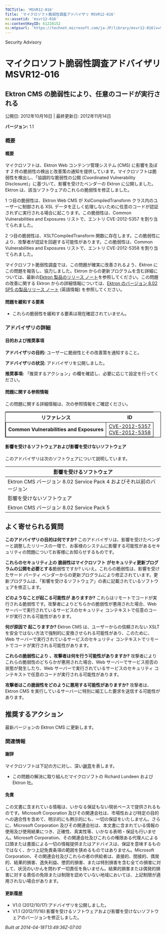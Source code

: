 ```yaml
---
TOCTitle: 'MSVR12-016'
Title: 'マイクロソフト脆弱性調査アドバイザリ MSVR12-016'
ms:assetid: 'msvr12-016'
ms:contentKeyID: 61228152
ms:mtpsurl: 'https://technet.microsoft.com/ja-JP/library/msvr12-016(v=Security.10)'
---
```


Security Advisory

マイクロソフト脆弱性調査アドバイザリ MSVR12-016
===============================================

Ektron CMS の脆弱性により、任意のコードが実行される
---------------------------------------------------

公開日: 2012年10月16日 | 最終更新日: 2012年11月14日

**バージョン:** 1.1

### 概要

#### 概要

マイクロソフトは、Ektron Web コンテンツ管理システム (CMS) に影響を及ぼす 2 件の脆弱性の検出と改善策の通知を提供しています。マイクロソフトは脆弱性を検出し、「協調的な脆弱性の公開 (Coordinated Vulnerability Disclosure)」に基づいて、影響を受けたベンダーの Ektron に公開しました。Ektron は、該当ソフトウェアのこれらの脆弱性を修正しました。

1 つ目の脆弱性は、Ektron Web CMS が XslCompiledTransform クラス内のユーザーに制御される XSL データを正しく処理しないために任意のコードが認証されずに実行される場合に起こります。この脆弱性は、Common Vulnerabilities and Exposures リストで、エントリ CVE-2012-5357 を割り当てられました。

2 つ目の脆弱性は、XSLTCompiledTransform 関数に存在します。この脆弱性により、攻撃者が認証を回避する可能性があります。この脆弱性は、Common Vulnerabilities and Exposures リストで、エントリ CVE-2012-5358 を割り当てられました。

マイクロソフト脆弱性調査では、この問題が確実に改善されるよう、Ektron にこの問題を報告し、協力しました。Ektron からの更新プログラムを含む詳細については、最新の[Ektron 製品のリリース ノート](http://documentation.ektron.com/current/releasenotes/releasenotes_webhelp.htm)を参照してください。この問題の改善に関する Ektron からの詳細情報については、[Ektron のバージョン 8.02 SP5 の製品リリース ノート](http://documentation.ektron.com/current/releasenotes/release8/8.02sp5.htm) (英語情報) を参照してください。

#### 問題を緩和する要素

-   これらの脆弱性を緩和する要素は現在確認されていません。

### アドバイザリの詳細

#### 目的および推奨事項

**アドバイザリの目的:** ユーザーに脆弱性とその改善策を通知すること。

**アドバイザリの状況:** アドバイザリを公開しました。

**推奨事項:** 「推奨するアクション」の欄を確認し、必要に応じて設定を行ってください。

#### 問題に関する参照情報

この問題に関する詳細情報は、次の参照情報をご確認ください。

 
<table style="border:1px solid black;">
<thead>
<tr class="header">
<th>リファレンス</th>
<th>ID</th>
</tr>
</thead>
<tbody>
<tr class="odd">
<td style="border:1px solid black;"><strong>Common Vulnerabilities and Exposures</strong></td>
<td style="border:1px solid black;"><a href="http://www.cve.mitre.org/cgi-bin/cvename.cgi?name=cve-2012-5357">CVE-2012-5357</a><br />
<a href="http://www.cve.mitre.org/cgi-bin/cvename.cgi?name=cve-2012-5358">CVE-2012-5358</a></td>
</tr>
</tbody>
</table>
 

#### 影響を受けるソフトウェアおよび影響を受けないソフトウェア

このアドバイザリは次のソフトウェアについて説明しています。

| 影響を受けるソフトウェア                                             |
|----------------------------------------------------------------------|
| Ektron CMS バージョン 8.02 Service Pack 4 およびそれ以前のバージョン |
| 影響を受けないソフトウェア                                           |
| Ektron CMS バージョン 8.02 Service Pack 5                            |

よく寄せられる質問
------------------

<span></span>
**このアドバイザリの目的は何ですか?**
このアドバイザリは、影響を受けたベンダーと調整したリリースの一環で、お客様のシステムに影響する可能性があるセキュリティの問題についてお客様にお知らせするものです。

**これらのセキュリティ上の** **脆弱性はマイクロソフト** **がセキュリティ更新プログラムの公開を必要とする**脆弱性ですか?
いいえ。これらの脆弱性は、影響を受けたサード パーティ ベンダーからの更新プログラムにより修正されています。更新プログラムは、「影響を受けるソフトウェア」の表に記載されているソフトウェアを修正します。

**どのようなことが起こる可能性が** **ありますか?**
これらはリモートでコードが実行される脆弱性です。攻撃者によりどちらかの脆弱性が悪用された場合、Web サーバーで実行されているサービスのセキュリティ コンテキストで任意のコードが実行される可能性があります。

**何が原因で** **起こりますか?**
Ektron CMS は、ユーザーからの信頼されない XSLT を安全ではない方法で強制的に変換させられる可能性があり、このために、Web サーバーで実行されているサービスのセキュリティ コンテキストでリモートでコードが実行される可能性があります。

****これらの脆弱性により** **、攻撃者は何を行う可能性がありますか**?**
攻撃者によりこれらの脆弱性のどちらかが悪用された場合、Web サーバーでサービス拒否の状態が発生したり、Web サーバーで実行されているサービスのセキュリティ コンテキストで任意のコードが実行される可能性があります。

**攻撃者はこの脆弱性をどのように悪用する可能性がありますか?**
攻撃者は、Ektron CMS を実行しているサーバーに特別に細工した要求を送信する可能性があります。

推奨するアクション
------------------

<span></span>
最新バージョンの Ektron CMS に更新します。

### 関連情報

#### 謝辞

マイクロソフトは下記の方に対し、深い[謝意](http://go.microsoft.com/fwlink/?linkid=21127)を表します。

-   この問題の解決に取り組んだマイクロソフトの Richard Lundeen および Ektron 社。

#### 免責

この文書に含まれている情報は、いかなる保証もない現状ベースで提供されるものです。Microsoft Corporation 及びその関連会社は、市場性および特定の目的への適合性を含めて、明示的にも黙示的にも、一切の保証をいたしません。さらに、Microsoft Corporation 及びその関連会社は、本文書に含まれている情報の使用及び使用結果につき、正確性、真実性等、いかなる表明・保証も行いません。Microsoft Corporation、その関連会社及びこれらの権限ある代理人による口頭または書面による一切の情報提供またはアドバイスは、保証を意味するものではなく、かつ上記免責条項の範囲を狭めるものではありません。Microsoft Corporation、その関連会社及びこれらの者の供給者は、直接的、間接的、偶発的、結果的損害、逸失利益、懲罰的損害、または特別損害を含む全ての損害に対して、状況のいかんを問わず一切責任を負いません。結果的損害または偶発的損害に対する責任の免除または制限を認めていない地域においては、上記制限が適用されない場合があります。

#### 更新履歴

-   V1.0 (2012/10/17):アドバイザリを公開しました。
-   V1.1 (2012/11/16):影響を受けるソフトウェアおよび影響を受けないソフトウェアのバージョンを修正しました。

*Built at 2014-04-18T13:49:36Z-07:00*
